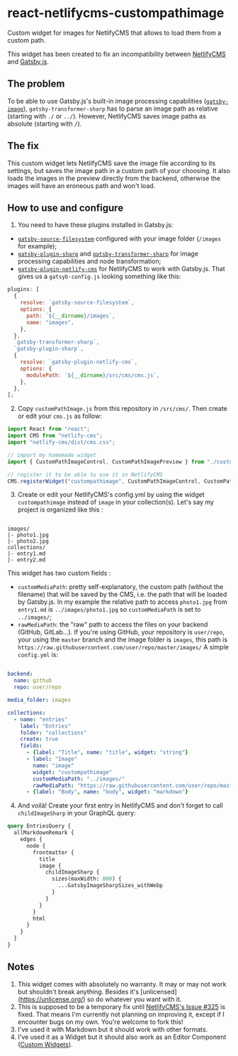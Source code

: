 # react-netlifycms-custompathimage

Custom widget for images for NetlifyCMS that allows to load them from a custom path.

This widget has been created to fix an incompatibility between [NetlifyCMS](https://www.netlifycms.org/) and [Gatsby.js](https://www.gatsbyjs.org/).

## The problem

To be able to use Gatsby.js's built-in image processing capabilities ([`gatsby-image`](https://www.gatsbyjs.org/packages/gatsby-image/)), `gatsby-transformer-sharp` has to parse an image path as relative (starting with `./` or  `../`). However, NetlifyCMS saves image paths as absolute (starting with `/`).

## The fix

This custom widget lets NetlifyCMS save the image file according to its settings, but saves the image path in a custom path of your choosing. It also loads the images in the preview directly from the backend, otherwise the images will have an eroneous path and won't load.

## How to use and configure

1. You need to have these plugins installed in Gatsby.js:
  - [`gatsby-source-filesystem`](https://www.gatsbyjs.org/packages/gatsby-source-filesystem/) configured with your image folder (`/images` for example);
  - [`gatsby-plugin-sharp`](https://www.gatsbyjs.org/packages/gatsby-plugin-sharp/) and [`gatsby-transformer-sharp`](https://www.gatsbyjs.org/packages/gatsby-transformer-sharp/) for image processing capabilities and node transformation;
  - [`gatsby-plugin-netlify-cms`](https://www.gatsbyjs.org/packages/gatsby-plugin-netlify-cms/) for NetlifyCMS to work with Gatsby.js.
That gives us a `gatsyb-config.js` looking something like this:
```javascript
plugins: [
  {
    resolve: `gatsby-source-filesystem`,
    options: {
      path: `${__dirname}/images`,
      name: "images",
    },
  },
  `gatsby-transformer-sharp`,
  `gatsby-plugin-sharp`,
  {
    resolve: `gatsby-plugin-netlify-cms`,
    options: {
      modulePath: `${__dirname}/src/cms/cms.js`,
    },
  },
];
```
2. Copy `customPathImage.js` from this repository in `/src/cms/`. Then create or edit your `cms.js` as follow:
```javascript
import React from "react";
import CMS from "netlify-cms";
import "netlify-cms/dist/cms.css";

// import my homemade widget
import { CustomPathImageControl, CustomPathImagePreview } from "./customPathImage.js";

// register it to be able tu use it in NetlifyCMS
CMS.registerWidget("custompathimage", CustomPathImageControl, CustomPathImagePreview);

```
3. Create or edit your NetlifyCMS's config.yml by using the widget `custompathimage` instead of `image` in your collection(s). Let's say my project is organized like this :
```

images/
|- photo1.jpg
|- photo2.jpg
collections/
|- entry1.md
|- entry2.md

```
This widget has two custom fields :
  - `customMediaPath`: pretty self-explanatory, the custom path (without the filename) that will be saved by the CMS, i.e. the path that will be loaded by Gatsby.js. In my example the relative path to access `photo1.jpg` from `entry1.md` is `../images/photo1.jpg` so `customMediaPath` is set to `../images/`;
  - `rawMediaPath`: the "raw" path to access the files on your backend (GitHub, GitLab...). If you're using GitHub, your repository is `user/repo`, your using the `master` branch and the image folder is `images`, this path is `https://raw.githubusercontent.com/user/repo/master/images/`
A simple `config.yml` is:
```yaml

backend:
  name: github
  repo: user/repo

media_folder: images

collections:
  - name: "entries"
    label: "Entries"
    folder: "collections"
    create: true
    fields:
      - {label: "Title", name: "title", widget: "string"}
      - label: "Image"
        name: "image"
        widget: "custompathimage"
        customMediaPath: "../images/"
        rawMediaPath: "https://raw.githubusercontent.com/user/repo/master/images/"
      - {label: "Body", name: "body", widget: "markdown"}

```
4. And voilà! Create your first entry in NetlifyCMS and don't forget to call `childImageSharp` in your GraphQL query:
```graphql
query EntriesQuery {
  allMarkdownRemark {
    edges {
      node {
        frontmatter {
          title
          image {
            childImageSharp {
              sizes(maxWidth: 800) {
                ...GatsbyImageSharpSizes_withWebp
              }
            }
          }
        }
        html
      }
    }
  }
}
```
## Notes
1. This widget comes with absolutely no warranty. It may or may not work but shouldn't break anything. Besides it's [unlicensed] (https://unlicense.org/) so do whatever you want with it.
2. This is supposed to be a temporary fix until [NetlifyCMS's Issue #325](https://github.com/netlify/netlify-cms/issues/325) is fixed. That means I'm currently not planning on improving it, except if I encounter bugs on my own. You're welcome to fork this!
3. I've used it with Markdown but it should work with other formats.
4. I've used it as a Widget but it should also work as an Editor Component ([Custom Widgets](https://www.netlifycms.org/docs/custom-widgets/)).
